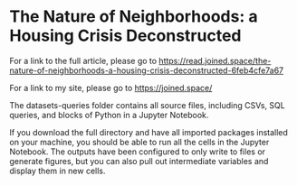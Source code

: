 # The Nature of Neighborhoods: a Housing Crisis Deconstructed

For a link to the full article, please go to https://read.joined.space/the-nature-of-neighborhoods-a-housing-crisis-deconstructed-6feb4cfe7a67

For a link to my site, please go to https://joined.space/

The datasets-queries folder contains all source files, including CSVs, SQL queries, and blocks of Python in a Jupyter Notebook.

If you download the full directory and have all imported packages installed on your machine, you should be able to run all the cells in the Jupyter Notebook. The outputs have been configured to only write to files or generate figures, but you can also pull out intermediate variables and display them in new cells. 
